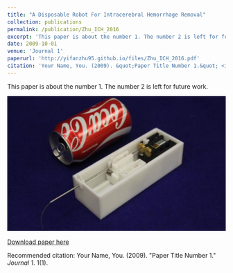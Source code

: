 ```yaml
---
title: "A Disposable Robot For Intracerebral Hemorrhage Removal"
collection: publications
permalink: /publication/Zhu_ICH_2016
excerpt: 'This paper is about the number 1. The number 2 is left for future work.'
date: 2009-10-01
venue: 'Journal 1'
paperurl: 'http://yifanzhu95.github.io/files/Zhu_ICH_2016.pdf'
citation: 'Your Name, You. (2009). &quot;Paper Title Number 1.&quot; <i>Journal 1</i>. 1(1).'
---
```

This paper is about the number 1. The number 2 is left for future work.

![paper picture](/images/Zhu_ICH_pic_1.PNG)

[Download paper here](http://yifanzhu95.github.io/files/Zhu_ICH_2016.pdf)

Recommended citation: Your Name, You. (2009). "Paper Title Number 1." <i>Journal 1</i>. 1(1).